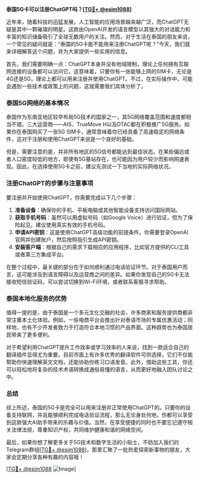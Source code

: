**泰国5G卡可以注册ChatGPT吗？[[TG💪+ @esim1088](https://t.me/s/esim1088)]**

近年来，随着科技的迅猛发展，人工智能的应用场景越来越广泛，而ChatGPT无疑是其中一颗璀璨的明星。这款由OpenAI开发的语言模型以其强大的对话能力和丰富的知识储备吸引了全球无数用户的关注。然而，对于生活在泰国的朋友来说，一个常见的疑问就是：“泰国的5G卡能不能用来注册ChatGPT呢？”今天，我们就来详细解答这个问题，并为大家提供一些实用的信息。

首先，我们需要明确一点：ChatGPT本身并没有地域限制，理论上任何拥有互联网连接的设备都可以访问它。这意味着，只要你有一张能够上网的SIM卡，无论是4G还是5G，理论上都可以用来注册并使用ChatGPT。不过，在实际操作中，可能会遇到一些技术或政策上的问题，这就需要我们具体分析了。

### 泰国5G网络的基本情况

泰国作为东南亚地区较早布局5G技术的国家之一，其5G网络覆盖范围和速度都相当不错。三大运营商——AIS、TrueMove H以及DTAC都在积极推广5G服务。如果你在泰国购买了一张5G SIM卡，通常意味着你已经具备了高速稳定的网络条件，这对于注册和使用ChatGPT来说是一个良好的基础。

但是，需要注意的是，并非所有地区的5G信号都能达到最佳状态。在某些偏远或者人口密度较低的地方，即使有5G基站存在，也可能因为用户较少而影响网速表现。因此，在选择使用5G卡之前，建议先测试一下当地的实际网络状况。

### 注册ChatGPT的步骤与注意事项

要注册并开始使用ChatGPT，你需要完成以下几个步骤：

1. **准备设备**：确保你的手机、平板电脑或其他智能设备支持访问国际网站。
2. **获取手机号码**：虽然可以用虚拟号码（如Google Voice）进行验证，但为了保险起见，建议使用真实有效的手机号码。
3. **申请API密钥**：这是使用ChatGPT高级功能的前提条件。你需要登录OpenAI官网并创建账户，然后按照指引生成API密钥。
4. **安装客户端**：根据自己的需求下载相应的应用程序，比如官方提供的CLI工具或者第三方集成平台。

在整个过程中，最关键的部分在于如何顺利通过电话验证环节。对于泰国用户而言，这可能涉及到语言障碍以及运营商之间的差异。如果你发现自己的5G卡无法接收短信验证码，可以尝试切换到Wi-Fi环境，或者联系客服寻求帮助。

### 泰国本地化服务的优势

值得一提的是，由于泰国是一个多元文化交融的社会，许多商家和服务提供商都非常注重本土化体验。例如，一些电商平台会推出针对泰语市场的专属优惠活动；同样地，也有不少开发者致力于打造符合本地习惯的产品界面。这种趋势也为泰国居民带来了更多便利。

对于希望利用ChatGPT提升工作效率或学习效率的人来说，找到一款适合自己的翻译插件显得尤为重要。目前市面上有许多优秀的翻译软件可供选择，它们不仅能帮助你快速理解英文文档，还能协助你练习口语发音。此外，借助这些工具，你还可以轻松地将复杂的技术术语转换成通俗易懂的语言，从而更好地融入团队讨论之中。

### 总结

综上所述，泰国的5G卡是完全可以用来注册并正常使用ChatGPT的。只要你的设备支持联网，并且能够顺利完成电话验证流程，那么无论身处何地，你都可以享受到这款强大AI助手带来的乐趣与价值。当然，在享受便捷的同时也不要忘记遵守相关法律法规，尊重知识产权，共同维护健康和谐的网络空间。

最后，如果你想了解更多关于5G技术和数字生活的小贴士，不妨加入我们的Telegram群组[[TG💪+ @esim1088](https://t.me/s/esim1088)]，那里汇聚了一批热爱探索新事物的朋友，大家会定期分享各种有趣的内容哦！

[[TG💪+ @esim1088](https://t.me/s/esim1088) ![Image](https://i.postimg.cc/4NQfJmqS/Snipaste-2025-05-13-00-14-12.png)]
